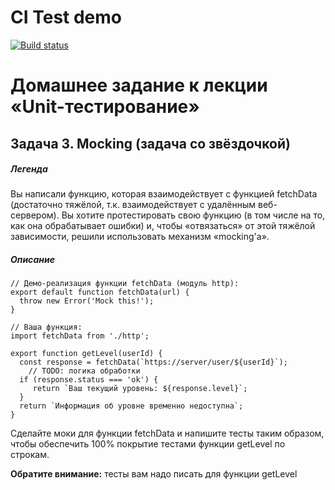 # CI Test demo

[![Build status](https://ci.appveyor.com/api/projects/status/80x19218o9p3qrfk?svg=true)](https://ci.appveyor.com/project/Natasha01013/hw4-task3-mock)


# Домашнее задание к лекции «Unit-тестирование»   
## Задача 3. Mocking (задача со звёздочкой)

##### Легенда

Вы написали функцию, которая взаимодействует с функцией fetchData (достаточно тяжёлой, т.к. взаимодействует с удалённым веб-сервером). Вы хотите протестировать свою функцию (в том числе на то, как она обрабатывает ошибки) и, чтобы «отвязаться» от этой тяжёлой зависимости, решили использовать механизм «mocking'а».

##### Описание   
```
// Демо-реализация функции fetchData (модуль http):   
export default function fetchData(url) {   
  throw new Error('Mock this!');   
}
```

```
// Ваша функция:   
import fetchData from './http';

export function getLevel(userId) {   
  const response = fetchData(`https://server/user/${userId}`);   
    // TODO: логика обработки   
  if (response.status === 'ok') {   
     return `Ваш текущий уровень: ${response.level}`;    
  }   
  return `Информация об уровне временно недоступна`;   
}   
```

Сделайте моки для функции fetchData и напишите тесты таким образом, чтобы обеспечить 100% покрытие тестами функции getLevel по строкам.

**Обратите внимание:** тесты вам надо писать для функции getLevel